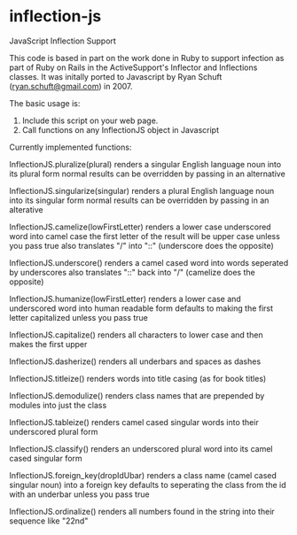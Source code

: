 inflection-js
=============

JavaScript Inflection Support

This code is based in part on the work done in Ruby to support
infection as part of Ruby on Rails in the ActiveSupport's Inflector
and Inflections classes.  It was initally ported to Javascript by
Ryan Schuft (ryan.schuft@gmail.com) in 2007.

The basic usage is:
  1. Include this script on your web page.
  2. Call functions on any InflectionJS object in Javascript

Currently implemented functions:

  InflectionJS.pluralize(plural)
    renders a singular English language noun into its plural form
    normal results can be overridden by passing in an alternative

  InflectionJS.singularize(singular)
    renders a plural English language noun into its singular form
    normal results can be overridden by passing in an alterative

  InflectionJS.camelize(lowFirstLetter)
    renders a lower case underscored word into camel case
    the first letter of the result will be upper case unless you pass true
    also translates "/" into "::" (underscore does the opposite)

  InflectionJS.underscore()
    renders a camel cased word into words seperated by underscores
    also translates "::" back into "/" (camelize does the opposite)

  InflectionJS.humanize(lowFirstLetter)
    renders a lower case and underscored word into human readable form
    defaults to making the first letter capitalized unless you pass true

  InflectionJS.capitalize()
    renders all characters to lower case and then makes the first upper

  InflectionJS.dasherize()
    renders all underbars and spaces as dashes

  InflectionJS.titleize()
    renders words into title casing (as for book titles)

  InflectionJS.demodulize()
    renders class names that are prepended by modules into just the class

  InflectionJS.tableize()
    renders camel cased singular words into their underscored plural form

  InflectionJS.classify()
    renders an underscored plural word into its camel cased singular form

  InflectionJS.foreign\_key(dropIdUbar)
    renders a class name (camel cased singular noun) into a foreign key
    defaults to seperating the class from the id with an underbar unless
    you pass true

  InflectionJS.ordinalize()
    renders all numbers found in the string into their sequence like "22nd"
